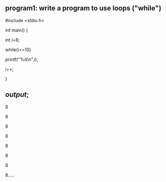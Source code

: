 ## program1: write a program to use loops ("while")

#include <stdio.h>

int main() {

int i=8;

while(i<=10)

printf("%d\n",i);

i++;

}

## *output*;
8

8

8

8

8

8

8

8.....
